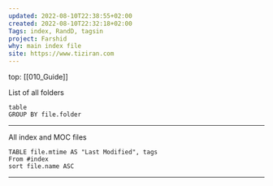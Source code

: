 ```yaml
---
updated: 2022-08-10T22:38:55+02:00
created: 2022-08-10T22:32:18+02:00
Tags: index, RandD, tagsin
project: Farshid
why: main index file
site: https://www.tiziran.com 
---
```

top: [[010_Guide]]

List of all folders 
```dataview
table  
GROUP BY file.folder				
```

---

All index and MOC files 
```dataview
TABLE file.mtime AS "Last Modified", tags
From #index
sort file.name ASC
```


---

